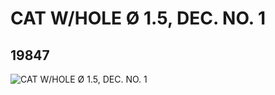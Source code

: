 # CAT W/HOLE Ø 1.5, DEC. NO. 1
## 19847
![CAT W/HOLE Ø 1.5, DEC. NO. 1](https://lc-www-live-s.legocdn.com/media/bricks/5/2/6102423.jpg)
